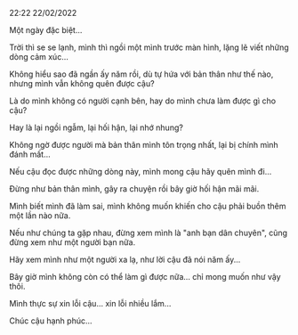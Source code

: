22:22 22/02/2022

Một ngày đặc biệt...


Trời thì se se lạnh, mình thì ngồi một mình trước màn hình, lặng lẽ viết những dòng cảm xúc...

Không hiểu sao đã ngần ấy năm rồi, dù tự hứa với bản thân như thế nào, nhưng mình vẫn không quên được cậu?

Là do mình không có người cạnh bên, hay do mình chưa làm được gì cho cậu?

Hay là lại ngồi ngẫm, lại hối hận, lại nhớ nhung?


Không ngờ được người mà bản thân mình tôn trọng nhất, lại bị chính mình đánh mất...

Nếu cậu đọc được những dòng này, mình mong cậu hãy quên mình đi...

Đừng như bản thân mình, gây ra chuyện rồi bây giờ hối hận mãi mãi.

Mình biết mình đã làm sai, mình không muốn khiến cho cậu phải buồn thêm một lần nào nữa.

Nếu như chúng ta gặp nhau, đừng xem mình là "anh bạn dân chuyên", cũng đừng xem như một người bạn nữa.

Hãy xem mình như một người xa lạ, như lời cậu đã nói năm ấy...

Bây giờ mình không còn có thể làm gì được nữa... chỉ mong muốn như vậy thôi.

Mình thực sự xin lỗi cậu... xin lỗi nhiều lắm...


Chúc cậu hạnh phúc...
